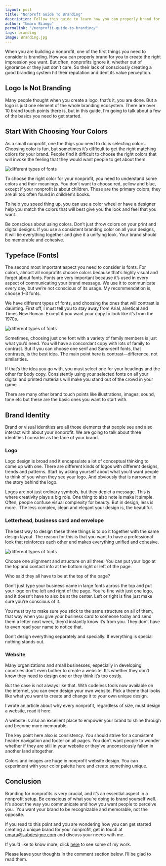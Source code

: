 ```yaml
---
layout: post
title: "Nonproft Guide To Branding"
description: Follow this guide to learn how you can properly brand for you to create the right impression you want.
author: "Umaru Biango"
permalink: "/nonprofit-guide-to-branding/"
tags: branding
image: Branding.jpg
---
```


When you are building a nonprofit, one of the first things you need to consider is branding. How you can properly brand for you to create the right impression you want. But often, nonprofits ignore it, whether out of ignorance or they just don’t care. So their lack of consciously creating a good branding system hit their reputation and dent its value perception.  

## Logo Is Not Branding
Many people thought when you create a logo, that’s it, you are done. But a logo is just one element of the whole branding ecosystem. There are over 10 brand touch points there is, but in this guide, I’m going to talk about a few of the basics you need to get started. 

## Start With Choosing Your Colors
As a small nonprofit, one the thigs you need to do is selecting colors. Choosing color is fun, but sometimes it’s difficult to get the right matching colors for your brand. People find it difficult to choose the right colors that will invoke the feeling that they would want people to get about them. 

![different types of fonts](https://github.com/SUBiango/blog/blob/gh-pages/assets/img/Color-wheel.jpg)

To choose the right color for your nonprofit, you need to understand some colors and their meanings. You don’t want to choose red, yellow and blue, except if your nonprofit is about children. These are the primary colors; they are all too often found in children’s books.  

To help you speed thing up, you can use a color wheel or have a designer help you match the colors that will best give you the look and feel that you want. 

Be conscious about using colors. Don’t just throw colors on your print and digital designs. If you use a consistent branding color on all your designs, it will tie everything together and give it a unifying look. Your brand should be memorable and cohesive. 

## Typeface (Fonts)
The second most important aspect you need to consider is fonts. For colors, almost all nonprofits choose colors because that’s highly visual and forget about fonts. 
Fonts are very important because it’s used in every aspect of communicating your brand message. We use it to communicate every day, but we’re not conscious of its usage. My recommendation is, choose 1–3 fonts.

We have different types of fonts, and choosing the ones that will contrast is daunting. First off, I must tell you to stay away from Arial, alvetical and Times New Roman. Except if you want your copy to look like it’s from the 1970s.

![different types of fonts](https://github.com/SUBiango/blog/blob/gh-pages/assets/img/Difference-typefaces.jpg)

Sometimes, choosing just one font with a variety of family members is just what you’d need. You will have a concordant copy with lots of family to contrast. But if you can choose one serif and Sans-serif fonts, that contrasts, is the best idea. The main point here is contrast—difference, not similarities. 

If that’s the idea you go with, you must select one for your headings and the other for body copy. Consistently using your selected fonts on all your digital and printed materials will make you stand out of the crowd in your game. 

There are many other brand touch points like illustrations, images, sound, tone etc but these are the basic ones you want to start with. 

## Brand Identity
Brand or visual identities are all those elements that people see and also interact with about your nonprofit. We are going to talk about three identities I consider as the face of your brand. 

### Logo
Logo design is broad and it encapsulate a lot of conceptual thinking to come up with one. There are different kinds of logos with different designs, trends and patterns. Start by asking yourself about what you’d want people to think of you when they see your logo. And obviously that is narrowed in the story behind the logo.

Logos are not just ordinary symbols, but they depict a message. This is where creativity plays a big role. One thing to also note is make it simple. Often, people confuse visual complexity for beauty. But in design, less is more.  The less complex, clean and elegant your design is, the beautiful. 

### Letterhead, business card and envelope
The best way to design these three things is to do it together with the same design layout. The reason for this is that you want to have a professional look that reinforces each other and makes everything unified and cohesive. 

![different types of fonts](https://github.com/SUBiango/blog/blob/gh-pages/assets/img/Brand-elements.jpg)

Choose one alignment and structure on all three. You can put your logo at the top and contact info at the bottom right or left of the page.  

Who said they all have to be at the top of the page?

Don’t just type your business name in large fonts across the top and put your logo on the left and right of the page. You’re fine with just one logo, and it doesn’t have to also be at the center. Left or right is fine just make sure you’re conscious of it. 

You must try to make sure you stick to the same structure on all of them, that way when you give your business card to someone today and send them a letter next week, they’d instantly know it’s from you. They don’t have to even read your name to notice that. 

Don’t design everything separately and specially. If everything is special nothing stands out. 

### Website
Many organizations and small businesses, especially in developing countries don’t even bother to create a website. It’s whether they don’t know they need to design one or they think it’s too costly. 

But the case is not always like that. With codeless tools now available on the internet, you can even design your own website. Pick a theme that looks like what you want to create and change it to your own unique design.

I wrote an article about why every nonprofit, regardless of size, must design a website, read it here.

A website is also an excellent place to empower your brand to shine through and become more memorable. 

The key point here also is consistency. You should strive for a consistent header navigation and footer on all pages. You don’t want people to wonder whether if they are still in your website or they’ve unconsciously fallen in another land altogether. 

Colors and images are huge in nonprofit website design. You can experiment with your color palette here and create something unique. 

## Conclusion
Branding for nonprofits is very crucial, and it’s an essential aspect in a nonprofit setup. Be conscious of what you’re doing to brand yourself well. It’s about the way you communicate and how you want people to perceive you.  You want your brand to be recognizable and memorable, not the opposite. 

If you read to this point and you are wondering how you can get started creating a unique brand for your nonprofit, get in touch at umaru@subdesigne.com and discuss your needs with me. 

If you’d like to know more, click [here](https://subdesigne.com/) to see some of my work.

Please leave your thoughts in the comment section below. I’ll be glad to read them. 

